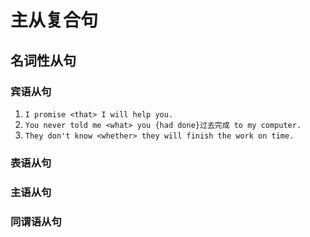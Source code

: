 # 主从复合句

##  名词性从句
### 宾语从句
1. `I promise <that> I will help you.`
2. `You never told me <what> you {had done}过去完成 to my computer.`
3. `They don't know <whether> they will finish the work on time.`
### 表语从句
### 主语从句
### 同谓语从句